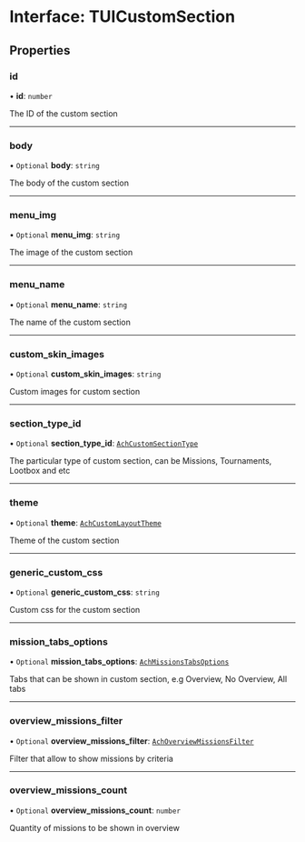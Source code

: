 # Interface: TUICustomSection

## Properties

### id

• **id**: `number`

The ID of the custom section

___

### body

• `Optional` **body**: `string`

The body of the custom section

___

### menu\_img

• `Optional` **menu\_img**: `string`

The image of the custom section

___

### menu\_name

• `Optional` **menu\_name**: `string`

The name of the custom section

___

### custom\_skin\_images

• `Optional` **custom\_skin\_images**: `string`

Custom images for custom section

___

### section\_type\_id

• `Optional` **section\_type\_id**: [`AchCustomSectionType`](../enums/AchCustomSectionType.md)

The particular type of custom section, can be Missions, Tournaments, Lootbox and etc

___

### theme

• `Optional` **theme**: [`AchCustomLayoutTheme`](../enums/AchCustomLayoutTheme.md)

Theme of the custom section

___

### generic\_custom\_css

• `Optional` **generic\_custom\_css**: `string`

Custom css for the custom section

___

### mission\_tabs\_options

• `Optional` **mission\_tabs\_options**: [`AchMissionsTabsOptions`](../enums/AchMissionsTabsOptions.md)

Tabs that can be shown in custom section, e.g Overview, No Overview, All tabs

___

### overview\_missions\_filter

• `Optional` **overview\_missions\_filter**: [`AchOverviewMissionsFilter`](../enums/AchOverviewMissionsFilter.md)

Filter that allow to show missions by criteria

___

### overview\_missions\_count

• `Optional` **overview\_missions\_count**: `number`

Quantity of missions to be shown in overview
